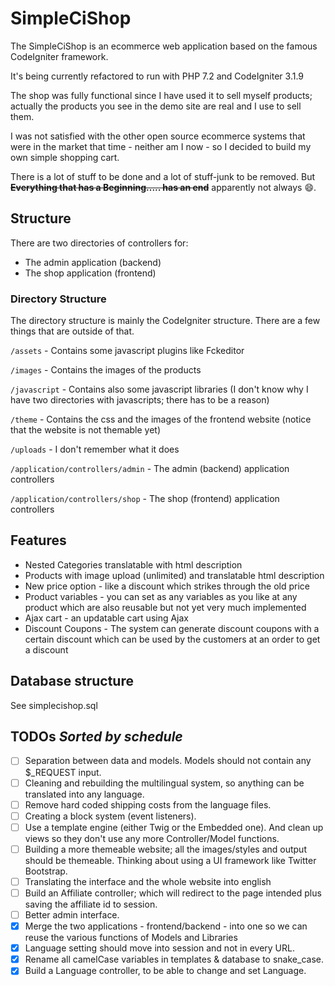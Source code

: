 SimpleCiShop
============

The SimpleCiShop is an ecommerce web application based on the famous CodeIgniter framework.

It's being currently refactored to run with PHP 7.2 and CodeIgniter 3.1.9

The shop was fully functional since I have used it to sell myself products; actually the products you see in the demo site are real and I use to sell them.

I was not satisfied with the other open source ecommerce systems that were in the market that time - neither am I now - so I decided to build my own simple shopping cart.

There is a lot of stuff to be done and a lot of stuff-junk to be removed. But ~~__Everything that has a Beginning..... has an end__~~ apparently not always :smile:.

Structure
---------

There are two directories of controllers for:

* The admin application (backend)
* The shop application (frontend)

### Directory Structure

The directory structure is mainly the CodeIgniter structure. There are a few things that are outside of that.

`/assets` - Contains some javascript plugins like Fckeditor

`/images` - Contains the images of the products

`/javascript` - Contains also some javascript libraries (I don't know why I have two directories with javascripts; there has to be a reason)

`/theme` - Contains the css and the images of the frontend website (notice that the website is not themable yet)

`/uploads` - I don't remember what it does

`/application/controllers/admin` - The admin (backend) application controllers

`/application/controllers/shop` - The shop (frontend) application controllers

Features
--------

* Nested Categories translatable with html description
* Products with image upload (unlimited) and translatable html description
* New price option - like a discount which strikes through the old price
* Product variables - you can set as any variables as you like at any product which are also reusable but not yet very much implemented
* Ajax cart - an updatable cart using Ajax
* Discount Coupons - The system can generate discount coupons with a certain discount which can be used by the customers at an order to get a discount

Database structure
------------------

See simplecishop.sql

TODOs _Sorted by schedule_
-----

- [ ] Separation between data and models. Models should not contain any $_REQUEST input.
- [ ] Cleaning and rebuilding the multilingual system, so anything can be translated into any language.
- [ ] Remove hard coded shipping costs from the language files.
- [ ] Creating a block system (event listeners).
- [ ] Use a template engine (either Twig or the Embedded one). And clean up views so they don't use any more Controller/Model functions. 
- [ ] Building a more themeable website; all the images/styles and output should be themeable. Thinking about using a UI framework like Twitter Bootstrap.
- [ ] Translating the interface and the whole website into english
- [ ] Build an Affiliate controller; which will redirect to the page intended plus saving the affiliate id to session.
- [ ] Better admin interface.
- [x] Merge the two applications - frontend/backend - into one so we can reuse the various functions of Models and Libraries
- [x] Language setting should move into session and not in every URL.
- [x] Rename all camelCase variables in templates & database to snake_case.
- [x] Build a Language controller, to be able to change and set Language.
